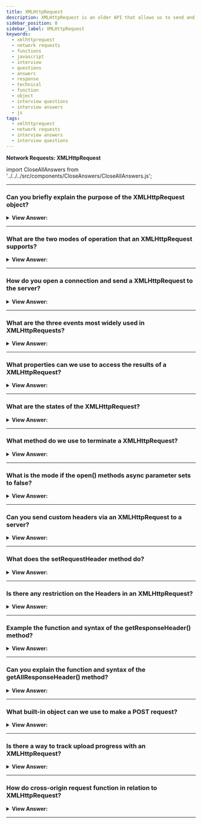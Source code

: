 ```yaml
---
title: XMLHttpRequest
description: XMLHttpRequest is an older API that allows us to send and receive data from a server. XMLHttpRequest is a object that allows JavaScript to make HTTP requests.
sidebar_position: 8
sidebar_label: XMLHttpRequest
keywords:
  - xmlhttprequest
  - network requests
  - functions
  - javascript
  - interview
  - questions
  - answers
  - response
  - technical
  - function
  - object
  - interview questions
  - interview answers
  - js
tags:
  - xmlhttprequest
  - network requests
  - interview answers
  - interview questions
---
```


<head>
  <title>XMLHttpRequest | JavaScript Frontend Phone Interview Answers</title>
</head>

**Network Requests: XMLHttpRequest**

import CloseAllAnswers from '../../../src/components/CloseAnswers/CloseAllAnswers.js';

<CloseAllAnswers />

---

### Can you briefly explain the purpose of the XMLHttpRequest object?

<details>
  <summary><strong>View Answer:</strong></summary>
  <div>
  <div><strong>Interview Response:</strong> XMLHttpRequest is a built-in browser object that allows JavaScript to make HTTP requests. Even though it has the term "XML" in its name, it can work on any data, not just those in XML format. We can upload and download files, track progress, and perform a variety of other things. There is currently another, more recent method fetch, which partly deprecates XMLHttpRequest. Developers utilize XMLHttpRequest in modern web development for one of three reasons. One of the more historical reasons is that we need to maintain existing scripts using XMLHttpRequest or that we need to support ancient browsers without polyfills. We want something that fetch does not currently provide, such as tracking upload progress.
    </div>
  </div>
</details>

---

### What are the two modes of operation that an XMLHttpRequest supports?

<details>
  <summary><strong>View Answer:</strong></summary>
  <div>
  <div><strong>Interview Response:</strong> XMLHttpRequest uses both synchronous and asynchronous modes of operation. This mode of operation invokes both, synchronously or asynchronously, using the XMLHttpRequest open method. The XMLHttpRequest method open() initializes a newly-created request, or re-initializes an existing one.  If you want to run your request in async, then the async parameter should be set to true; otherwise, false for the default behavior. We should note that an open call, contrary to its name, does not open the connection. It only configures the request, but the network activity only starts with the call of send.
    </div><br />
    <strong>Syntax: </strong> xhr.open(method, URL, [async, user, password]);<br /><br />
  </div>
</details>

---

### How do you open a connection and send a XMLHttpRequest to the server?

<details>
  <summary><strong>View Answer:</strong></summary>
  <div>
  <div><strong>Interview Response:</strong> If we want to open a connection and send a XMLHttpRequest to a server, we must invoke the send method to send the message body. Some request methods like GET do not have a body. And some of them, like POST use the body to send the data to the server.
    </div><br />
    <strong>Syntax: </strong> xhr.send([body]);<br /><br />
  </div>
</details>

---

### What are the three events most widely used in XMLHttpRequests?

<details>
  <summary><strong>View Answer:</strong></summary>
  <div>
  <div><strong>Interview Response:</strong> The most widely used events in XMLHttpRequest are the load, error, and progress events. The load event happens when the request is complete (even if HTTP status is like 400 or 500), and the response fully downloads. The error event happens when the request could not transmit, e.g., network down or invalid URL. The progress event triggers periodically while the response is downloaded and reports how much has gotten downloaded.
    </div><br />
  <div><strong className="codeExample">Code Example:</strong><br /><br />

<strong>Syntax: </strong> xhr.send([body]);<br /><br />

  <div></div>

```js
xhr.onload = function () {
  alert(`Loaded: ${xhr.status} ${xhr.response}`);
};

xhr.onerror = function () {
  // only triggers if the request couldn't be made at all
  alert(`Network Error`);
};

xhr.onprogress = function (event) {
  // triggers periodically
  // event.loaded - how many bytes downloaded
  // event.lengthComputable = true if the server sent Content-Length header
  // event.total - total number of bytes (if lengthComputable)
  alert(`Received ${event.loaded} of ${event.total}`);
};
```

  </div>
  </div>
</details>

---

### What properties can we use to access the results of a XMLHttpRequest?

<details>
  <summary><strong>View Answer:</strong></summary>
  <div>
  <div><strong>Interview Response:</strong> The properties we can use to access the results of an XMLHttpRequest include the status, statusText, and response properties. We can also specify a timeout using the timeout property. If the request fails or does not return within the given time, it cancels, triggering a timeout event.
    </div><br />
    <strong>Syntax: </strong> xhr.timeout = 10000; // timeout in ms, 10 seconds<br /><br />
  </div>
</details>

---

### What are the states of the XMLHttpRequest?

<details>
  <summary><strong>View Answer:</strong></summary>
  <div>
  <div><strong>Interview Response:</strong> XMLHttpRequest changes between states as it progresses include unsent (0), opened (1), headers_received (2), loading (3), and done (4). A numeric value marks each. Unsent refers to the XMLHttpRequest client creation, but the open() method hasn't gotten called yet. Opened is when the open() method invokes. During this state, the request headers are set using the setRequestHeader() method, and the send() method is called, which initiates the fetch. The headers_received state refers to the send() method, and the response headers fully transmit. The loading state refers to the response body being received. The final state completes, defining that the data transfer has gotten completed or something went wrong during the transfer (e.g., infinite redirects). The current state is accessible as xhr.readyState. An XMLHttpRequest object travels them in the order 0 → 1 → 2 → 3 → … → 3 → 4. State 3 repeats every time a data packet is received over the network.
    </div><br />
  <div><strong className="codeExample">Code Example:</strong> Tracking readystatechange event<br /><br />

<strong>Syntax: </strong> xhr.readyState<br /><br />

  <div></div>

```js
xhr.onreadystatechange = function () {
  if (xhr.readyState == 3) {
    // loading
  }
  if (xhr.readyState == 4) {
    // request finished
  }
};
```

  </div>
  </div>
</details>

---

### What method do we use to terminate a XMLHttpRequest?

<details>
  <summary><strong>View Answer:</strong></summary>
  <div>
  <div><strong>Interview Response:</strong> We can terminate the request at any time. The call to xhr.abort() triggers the abort event, and xhr.status becomes 0 (unset state or has not been initialized).
    </div>
  </div>
</details>

---

### What is the mode if the open() methods async parameter sets to false?

<details>
  <summary><strong>View Answer:</strong></summary>
  <div>
  <div><strong>Interview Response:</strong> If the open method's third async parameter is set to false. The request is made in a synchronous manner. To put it another way, JavaScript execution pauses at send() and continues when the response is received. Similar to alert or prompt instructions. While synchronous calls appear to be a good idea, they are rarely used since they restrict in-page JavaScript from being run until the loading is complete. In some browsers, scrolling gets difficult. If the synchronous call takes too long, the browser may advise that the "hanging" webpage be closed.
    </div><br />
  <div><strong className="codeExample">Code Example:</strong><br /><br />

<strong>Syntax: </strong> xhr.open('GET', '/article/xmlhttprequest/hello.txt', false)<br /><br />

  <div></div>

```js
let xhr = new XMLHttpRequest();

xhr.open('GET', '/article/xmlhttprequest/hello.txt', false); // <-

try {
  xhr.send();
  if (xhr.status != 200) {
    alert(`Error ${xhr.status}: ${xhr.statusText}`);
  } else {
    alert(xhr.response);
  }
} catch (err) {
  // instead of onerror
  alert('Request failed');
}
```

  </div>
  </div>
</details>

---

### Can you send custom headers via an XMLHttpRequest to a server?

<details>
  <summary><strong>View Answer:</strong></summary>
  <div>
  <div><strong>Interview Response:</strong> XMLHttpRequest allows both to send custom headers and read headers from the response.
    </div>
  </div>
</details>

---

### What does the setRequestHeader method do?

<details>
  <summary><strong>View Answer:</strong></summary>
  <div>
  <div><strong>Interview Response:</strong> The setRequestHeader sets the request header with the given name and value.
    </div><br />
  <div><strong className="codeExample">Code Example:</strong><br /><br />

<strong>Syntax: </strong> xhr.setRequestHeader(name, value)<br /><br />

  <div></div>

```js
xhr.setRequestHeader('Content-Type', 'application/json');
```

  </div>
  </div>
</details>

---

### Is there any restriction on the Headers in an XMLHttpRequest?

<details>
  <summary><strong>View Answer:</strong></summary>
  <div>
  <div><strong>Interview Response:</strong> Several headers are managed exclusively by the browser, e.g., Referer and Host. XMLHttpRequest is not allowed to change them for user safety and the correctness of the request. Another peculiarity of XMLHttpRequest is that one cannot undo setRequestHeader. Once the header sets, additional calls add information to the header but do not overwrite it.
    </div><br />
  <div><strong className="codeExample">Code Example:</strong><br /><br />

  <div></div>

```js
xhr.setRequestHeader('X-Auth', '123');
xhr.setRequestHeader('X-Auth', '456');

// the header will be:
// X-Auth: 123, 456
```

  </div>
  </div>
</details>

---

### Example the function and syntax of the getResponseHeader() method?

<details>
  <summary><strong>View Answer:</strong></summary>
  <div>
  <div><strong>Interview Response:</strong> The XMLHttpRequest method getResponseHeader() returns the string containing the text of a particular or single header's value. If there are multiple response headers with the same name, their values return as a single concatenated string, where each value is separated from the previous one by a pair of commas and a space. The getResponseHeader() method returns the value as a UTF byte sequence. It retrieves the response header with the given name (except Set-Cookie and Set-Cookie2).
    </div><br />
  <div><strong className="codeExample">Code Example:</strong><br /><br />

  <div></div>

```js
xhr.getResponseHeader('Content-Type');
```

  </div>
  </div>
</details>

---

### Can you explain the function and syntax of the getAllResponseHeader() method?

<details>
  <summary><strong>View Answer:</strong></summary>
  <div>
  <div><strong>Interview Response:</strong> The XMLHttpRequest method getAllResponseHeaders() returns all the response headers, separated by CRLF, as a string or returns null if no response transmits. If a network error happens, an empty string returns. It returns all response headers, except Set-Cookie and Set-Cookie2.
    </div>
    <br />
  <div><strong className="codeExample">Data Example:</strong><br /><br />

  <div></div>

```js
Cache-Control: max-age=31536000

Content-Length: 4260

Content-Type: image/png

Date: Sat, 08 Sep 2012 16:53:16 GMT
```

<p>Because the line break between headers is always "\r\n" (regardless of operating system), we can simply divide it into independent headers. A colon followed by a space ": " is always used as a separator between the name and the value. That is specified in the standard. So, if we want to acquire an object with name/value pairs, we'll need to use some JS.</p>

  </div><br />
  <div><strong className="codeExample">Code Example:</strong><br /><br />

  <div></div>

```js
let headers = xhr
  .getAllResponseHeaders()
  .split('\r\n')
  .reduce((result, current) => {
    let [name, value] = current.split(': ');
    result[name] = value;
    return result;
  }, {});

// headers['Content-Type'] = 'image/png'
```

  </div>
  </div>
</details>

---

### What built-in object can we use to make a POST request?

<details>
  <summary><strong>View Answer:</strong></summary>
  <div>
  <div><strong>Interview Response:</strong> To make a POST request, we can use the built-in FormData object. We can create it, optionally fill it from the form, and append more fields if needed.
    </div><br />
  <div><strong className="codeExample">Code Example:</strong><br /><br />

  <div></div>

```html
<script>
  // creates an object
  let formData = new FormData([form]);

  formData.append(name, value); // appends a field
</script>

<form name="person">
  <input name="name" value="John" />
  <input name="surname" value="Smith" />
</form>

<script>
  /*** FILL FROM <FORM> EXAMPLE ***/
  let formData = new FormData(document.forms.person);

  // add one more field
  formData.append('middle', 'Lee');

  // send it out
  let xhr = new XMLHttpRequest();
  xhr.open('POST', '/article/xmlhttprequest/post/user');
  xhr.send(formData);

  xhr.onload = () => alert(xhr.response);
</script>
```

  </div>
  </div>
</details>

---

### Is there a way to track upload progress with an XMLHttpRequest?

<details>
  <summary><strong>View Answer:</strong></summary>
  <div>
  <div><strong>Interview Response:</strong> If we upload something big, we are undoubtedly more interested in tracking the upload progress. But we should be aware that the xhr.onprogress doesn’t help here. We use the xhr.upload method to track upload progress, and it generates events similar to xhr, but xhr.upload triggers them solely on uploading.
    </div><br />
  <div><strong className="codeExample">Code Example:</strong><br /><br />

  <div></div>

```html
<input type="file" onchange="upload(this.files[0])" />

<script>
  function upload(file) {
    let xhr = new XMLHttpRequest();

    // track upload progress
    xhr.upload.onprogress = function (event) {
      console.log(`Uploaded ${event.loaded} of ${event.total}`);
    };

    // track completion: both successful or not
    xhr.onloadend = function () {
      if (xhr.status == 200) {
        console.log('success');
      } else {
        console.log('error ' + this.status);
      }
    };

    xhr.open('POST', '/article/xmlhttprequest/post/upload');
    xhr.send(file);
  }
</script>
```

  </div>
  </div>
</details>

---

### How do cross-origin request function in relation to XMLHttpRequest?

<details>
  <summary><strong>View Answer:</strong></summary>
  <div>
  <div><strong>Interview Response:</strong> XMLHttpRequest can make cross-origin requests using the same CORS policy as fetch. Like fetch, it does not send cookies and HTTP authorization to another origin by default. To enable them, set xhr.withCredentials to true.
    </div><br />
  <div><strong className="codeExample">Code Example:</strong><br /><br />

  <div></div>

```js
let xhr = new XMLHttpRequest();
xhr.withCredentials = true;

xhr.open('POST', 'http://anywhere.com/request');
```

  </div>
  </div>
</details>

---
